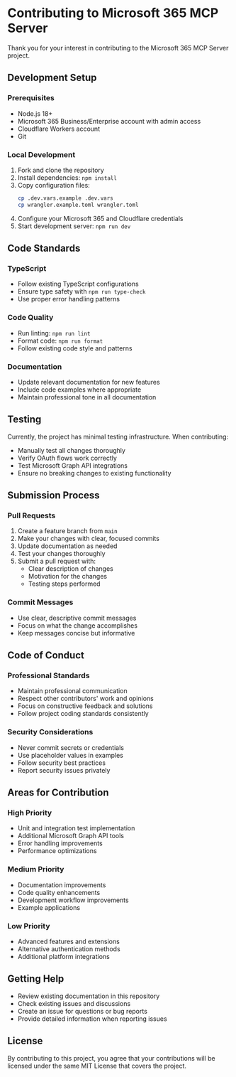 # Contributing to Microsoft 365 MCP Server

Thank you for your interest in contributing to the Microsoft 365 MCP Server project.

## Development Setup

### Prerequisites
- Node.js 18+
- Microsoft 365 Business/Enterprise account with admin access
- Cloudflare Workers account
- Git

### Local Development
1. Fork and clone the repository
2. Install dependencies: `npm install`
3. Copy configuration files:
   ```bash
   cp .dev.vars.example .dev.vars
   cp wrangler.example.toml wrangler.toml
   ```
4. Configure your Microsoft 365 and Cloudflare credentials
5. Start development server: `npm run dev`

## Code Standards

### TypeScript
- Follow existing TypeScript configurations
- Ensure type safety with `npm run type-check`
- Use proper error handling patterns

### Code Quality
- Run linting: `npm run lint`
- Format code: `npm run format`
- Follow existing code style and patterns

### Documentation
- Update relevant documentation for new features
- Include code examples where appropriate
- Maintain professional tone in all documentation

## Testing

Currently, the project has minimal testing infrastructure. When contributing:
- Manually test all changes thoroughly
- Verify OAuth flows work correctly
- Test Microsoft Graph API integrations
- Ensure no breaking changes to existing functionality

## Submission Process

### Pull Requests
1. Create a feature branch from `main`
2. Make your changes with clear, focused commits
3. Update documentation as needed
4. Test your changes thoroughly
5. Submit a pull request with:
   - Clear description of changes
   - Motivation for the changes
   - Testing steps performed

### Commit Messages
- Use clear, descriptive commit messages
- Focus on what the change accomplishes
- Keep messages concise but informative

## Code of Conduct

### Professional Standards
- Maintain professional communication
- Respect other contributors' work and opinions
- Focus on constructive feedback and solutions
- Follow project coding standards consistently

### Security Considerations
- Never commit secrets or credentials
- Use placeholder values in examples
- Follow security best practices
- Report security issues privately

## Areas for Contribution

### High Priority
- Unit and integration test implementation
- Additional Microsoft Graph API tools
- Error handling improvements
- Performance optimizations

### Medium Priority  
- Documentation improvements
- Code quality enhancements
- Development workflow improvements
- Example applications

### Low Priority
- Advanced features and extensions
- Alternative authentication methods
- Additional platform integrations

## Getting Help

- Review existing documentation in this repository
- Check existing issues and discussions
- Create an issue for questions or bug reports
- Provide detailed information when reporting issues

## License

By contributing to this project, you agree that your contributions will be licensed under the same MIT License that covers the project.